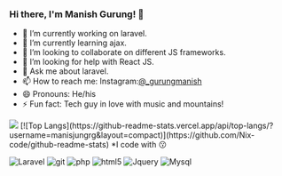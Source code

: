 ### Hi there, I'm Manish Gurung! 👋

- 🔭 I’m currently working on laravel.
- 🌱 I’m currently learning ajax.
- 👯 I’m looking to collaborate on different JS frameworks.
- 🤔 I’m looking for help with React JS.
- 💬 Ask me about laravel.
- 📫 How to reach me: Instagram:[@_gurungmanish](https://www.instagram.com/_gurungmanish/)
- 😄 Pronouns: He/his
- ⚡ Fun fact: Tech guy in love with music and mountains!
<img src="https://github-readme-stats.vercel.app/api?username=manisjunggrg&&show_icons=true&title_color=ffffff&icon_color=bb2acf&text_color=daf7dc&bg_color=151515">
[![Top Langs](https://github-readme-stats.vercel.app/api/top-langs/?username=manisjungrg&layout=compact)](https://github.com/Nix-code/github-readme-stats)
*I code with 😗
<p>
  <img alt="Laravel" src="https://img.shields.io/badge/-Laravel-8DD6F9?style=flat-square&logo=laravel" /> 
  <img alt="git" src="https://img.shields.io/badge/-Git-F05032?style=flat-square&logo=git&logoColor=white" />
  <img alt="php" src="https://img.shields.io/badge/-PHP-CB3837?style=flat-square&logo=php" />
  <img alt="html5" src="https://img.shields.io/badge/-HTML5-E34F26?style=flat-square&logo=html5&logoColor=white" />
  <img alt="Jquery" src="https://img.shields.io/badge/-Jquery-EC4A3F?style=flat-square&logo=jquery" />
  <img alt="Mysql" src="https://img.shields.io/badge/-Mysql-43853d?style=flat-square&logo=mysql&logoColor=white" />
</p>

